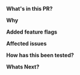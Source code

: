 **What's in this PR?**

**Why**

**Added feature flags**

**Affected issues**

**How has this been tested?**

**Whats Next?**
